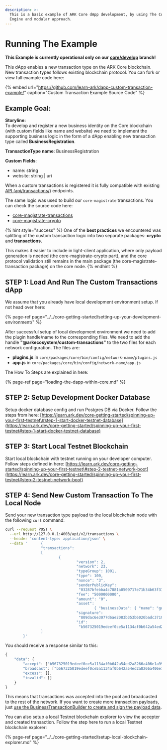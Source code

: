 ```yaml
---
description: >-
  This is a basic example of ARK Core dApp development, by using The Core GTI
  Engine and modular approach.
---
```


# Running The Example

**This Example is currently operational only on our** [**core/develop**](https://github.com/ArkEcosystem/core/tree/develop) **branch!**

This dApp enables a new transaction type on the ARK Core blockchain. New transaction types follows existing blockchain protocol. You can fork or view full example code here:

{% embed url="https://github.com/learn-ark/dapp-custom-transaction-example/" caption="Custom Transaction Example Source Code" %}

## Example Goal: 

**Storyline:**  
To develop and register  a new business identity on the Core blockchain \(with custom fields like name and website\) we need to implement the supporting business logic in the form of a dApp enabling new transaction type called **BusinessRegistration**.

**TransactionType name**: BusinessRegistration 

**Custom Fields**:

* name: string
* website: string \| uri

When a custom transactions is registered it is fully compatible with existing [API \(api/transactions/\)](https://api.ark.dev/public-rest-api/endpoints/transactions) endpoints.

The same logic was used to build our `core-magistrate` transactions. You can check the source code here:

* [core-magistrate-transactions](https://github.com/ArkEcosystem/core/tree/develop/packages/core-magistrate-transactions)
* [core-magistrate-crypto](https://github.com/ArkEcosystem/core/tree/develop/packages/core-magistrate-crypto)

{% hint style="success" %}
One of the **best practices** we encountered was splitting of the custom transaction logic into two separate packages: **crypto** and **transactions**. 

This makes it easier to include in light-client application, where only payload generation is needed \(the core-magistrate-crypto part\), and the core protocol validation still remains in the main package \(the core-magistrate-transaction package\) on the core node.
{% endhint %}

## STEP 1: Load And Run The Custom Transactions dApp

We assume that you already have local development environment setup. If not head over here:

{% page-ref page="../../core-getting-started/setting-up-your-development-environment/" %}

After successful setup of local development environment we need to add the plugin handle/name to the corresponding files. We need to add the handle **"@arkecosystem/custom-transactions"** to the two files for each network configuration. The files are:

* **plugins.js** in `core/packages/core/bin/config/network-name/plugins.js` 
* **app.js** in `core/packages/core/bin/config/network-name/app.js`

The How To Steps are explained in here:

{% page-ref page="loading-the-dapp-within-core.md" %}

## STEP 2: Setup Development Docker Database

Setup docker database config and run Postgres DB via Docker. Follow the steps from here: [https://learn.ark.dev/core-getting-started/spinning-up-your-first-testnet\#step-1-start-docker-testnet-database](https://learn.ark.dev/core-getting-started/spinning-up-your-first-testnet#step-1-start-docker-testnet-database)

## STEP 3: Start Local Testnet Blockchain

Start local blockchain with testnet running on your developer computer. Follow steps defined in here: [https://learn.ark.dev/core-getting-started/spinning-up-your-first-testnet\#step-2-testnet-network-boot](https://learn.ark.dev/core-getting-started/spinning-up-your-first-testnet#step-2-testnet-network-boot)

## STEP 4: Send New Custom Transaction To The Local Node

Send your new transaction type payload to the local blockchain node with the following `curl` command:

```bash
curl --request POST \
  --url http://127.0.0.1:4003/api/v2/transactions \
  --header 'content-type: application/json' \
  --data '      {
                "transactions":
                [
                        {
                                "version": 2,
                                "network": 23,
                                "typeGroup": 1001,
                                "type": 100,
                                "nonce": "3",
                                "senderPublicKey":
                                 "03287bfebba4c7881a0509717e71b34b63f31e40021c321f89ae04f84be6d6ac37",
                                "fee": "5000000000",
                                "amount": "0",
                                "asset":
                                        { "businessData": { "name": "google", "website": "www.google.com" } },
                                "signature":
                                 "809dac6e3077d6ae2083b353b6020badc37195c286079d466bb1d6670ed4e9628a5b5d0a621801e2763aae5add41905036ed8d21609ed9ddde9f941bd066833c",
                                "id":
                                 "b567325019edeef0ce5a1134af0b642a54ed2a8266a406e1a999f5d590eb5c3c" }
                ]
        }'
```

You should receive a response similar to this:

```javascript
{
    "data": {
        "accept": ["b567325019edeef0ce5a1134af0b642a54ed2a8266a406e1a999f5d590eb5c3c"],
        "broadcast": ["b567325019edeef0ce5a1134af0b642a54ed2a8266a406e1a999f5d590eb5c3c"],
        "excess": [],
        "invalid": []
    }
}
```

This means that transactions was accepted into the pool and broadcasted to the rest of the network. If you want to create more transaction payloads, just [use the BusinessTransactionBuilder to create and sign the payload data](https://github.com/learn-ark/dapp-custom-transaction-example/blob/master/__tests__/test.test.ts).

You can also setup a local Testnet blockchain explorer to view the accepter and created transaction. Follow the step here to run a local Testnet blockchain explorer:

{% page-ref page="../../core-getting-started/setup-local-blockchain-explorer.md" %}

